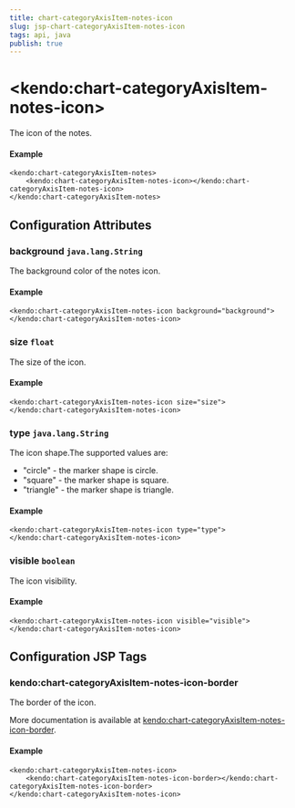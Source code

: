 ```yaml
---
title: chart-categoryAxisItem-notes-icon
slug: jsp-chart-categoryAxisItem-notes-icon
tags: api, java
publish: true
---
```


# \<kendo:chart-categoryAxisItem-notes-icon\>

The icon of the notes.

#### Example
    <kendo:chart-categoryAxisItem-notes>
        <kendo:chart-categoryAxisItem-notes-icon></kendo:chart-categoryAxisItem-notes-icon>
    </kendo:chart-categoryAxisItem-notes>

## Configuration Attributes

### background `java.lang.String`

The background color of the notes icon.

#### Example
    <kendo:chart-categoryAxisItem-notes-icon background="background">
    </kendo:chart-categoryAxisItem-notes-icon>

### size `float`

The size of the icon.

#### Example
    <kendo:chart-categoryAxisItem-notes-icon size="size">
    </kendo:chart-categoryAxisItem-notes-icon>

### type `java.lang.String`

The icon shape.The supported values are:
* "circle" - the marker shape is circle.
* "square" - the marker shape is square.
* "triangle" - the marker shape is triangle.

#### Example
    <kendo:chart-categoryAxisItem-notes-icon type="type">
    </kendo:chart-categoryAxisItem-notes-icon>

### visible `boolean`

The icon visibility.

#### Example
    <kendo:chart-categoryAxisItem-notes-icon visible="visible">
    </kendo:chart-categoryAxisItem-notes-icon>


##  Configuration JSP Tags

### kendo:chart-categoryAxisItem-notes-icon-border

The border of the icon.

More documentation is available at [kendo:chart-categoryAxisItem-notes-icon-border](chart/categoryaxisitem-notes-icon-border).

#### Example

    <kendo:chart-categoryAxisItem-notes-icon>
        <kendo:chart-categoryAxisItem-notes-icon-border></kendo:chart-categoryAxisItem-notes-icon-border>
    </kendo:chart-categoryAxisItem-notes-icon>

